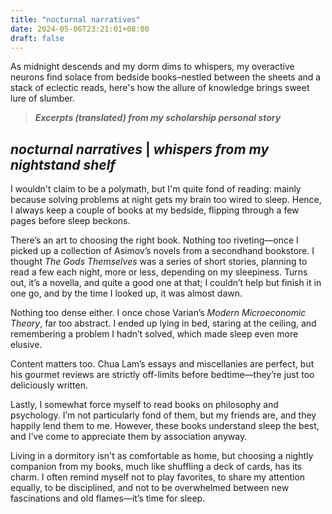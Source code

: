 ```yaml
---
title: "nocturnal narratives"
date: 2024-05-06T23:21:01+08:00
draft: false
---
```


As midnight descends and my dorm dims to whispers, my overactive neurons find solace from bedside books–nestled between the sheets and a stack of eclectic reads, here's how the allure of knowledge brings sweet lure of slumber.

> ***Excerpts (translated) from my scholarship personal story***

## *nocturnal narratives* | *whispers from my nightstand shelf*

I wouldn't claim to be a polymath, but I'm quite fond of reading: mainly because solving problems at night gets my brain too wired to sleep. Hence, I always keep a couple of books at my bedside, flipping through a few pages before sleep beckons.

There’s an art to choosing the right book. Nothing too riveting—once I picked up a collection of Asimov’s novels from a secondhand bookstore. I thought *The Gods Themselves* was a series of short stories, planning to read a few each night, more or less, depending on my sleepiness. Turns out, it’s a novella, and quite a good one at that; I couldn’t help but finish it in one go, and by the time I looked up, it was almost dawn.

Nothing too dense either. I once chose Varian’s *Modern Microeconomic Theory*, far too abstract. I ended up lying in bed, staring at the ceiling, and remembering a problem I hadn’t solved, which made sleep even more elusive.

Content matters too. Chua Lam’s essays and miscellanies are perfect, but his gourmet reviews are strictly off-limits before bedtime—they’re just too deliciously written.

Lastly, I somewhat force myself to read books on philosophy and psychology. I’m not particularly fond of them, but my friends are, and they happily lend them to me. However, these books understand sleep the best, and I've come to appreciate them by association anyway.

Living in a dormitory isn't as comfortable as home, but choosing a nightly companion from my books, much like shuffling a deck of cards, has its charm. I often remind myself not to play favorites, to share my attention equally, to be disciplined, and not to be overwhelmed between new fascinations and old flames—it’s time for sleep.
